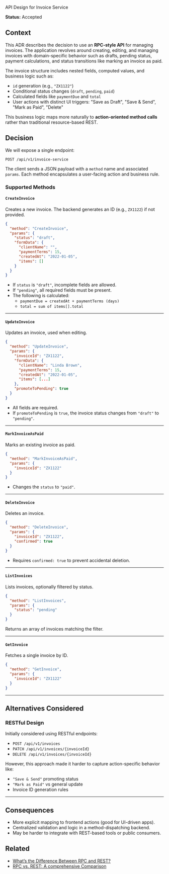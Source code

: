 API Design for Invoice Service

**Status:** Accepted

## Context

This ADR describes the decision to use an **RPC-style API** for managing invoices. The application revolves around creating, editing, and managing invoices with domain-specific behavior such as drafts, pending status, payment calculations, and status transitions like marking an invoice as paid.

The invoice structure includes nested fields, computed values, and business logic such as:

- `id` generation (e.g., `"ZX1122"`)
- Conditional status changes (`draft`, `pending`, `paid`)
- Calculated fields like `paymentDue` and `total`
- User actions with distinct UI triggers: "Save as Draft", "Save & Send", "Mark as Paid", "Delete"

This business logic maps more naturally to **action-oriented method calls** rather than traditional resource-based REST.

## Decision

We will expose a single endpoint:

```
POST /api/v1/invoice-service
```

The client sends a JSON payload with a `method` name and associated `params`. Each method encapsulates a user-facing action and business rule.

### Supported Methods

#### `CreateInvoice`

Creates a new invoice. The backend generates an ID (e.g., `ZX1122`) if not provided.

```json
{
  "method": "CreateInvoice",
  "params": {
    "status": "draft",
    "formData": {
      "clientName": "",
      "paymentTerms": 15,
      "createdAt": "2022-01-05",
      "items": []
    }
  }
}
```

- If `status` is `"draft"`, incomplete fields are allowed.
- If `"pending"`, all required fields must be present.
- The following is calculated:
  - `paymentDue = createdAt + paymentTerms (days)`
  - `total = sum of items[].total`

---

#### `UpdateInvoice`

Updates an invoice, used when editing.

```json
{
  "method": "UpdateInvoice",
  "params": {
    "invoiceId": "ZX1122",
    "formData": {
      "clientName": "Linda Brown",
      "paymentTerms": 15,
      "createdAt": "2022-01-05",
      "items": [...]
    },
    "promoteToPending": true
  }
}
```

- All fields are required.
- If `promoteToPending` is `true`, the invoice status changes from `"draft"` to `"pending"`.

---

#### `MarkInvoiceAsPaid`

Marks an existing invoice as paid.

```json
{
  "method": "MarkInvoiceAsPaid",
  "params": {
    "invoiceId": "ZX1122"
  }
}
```

- Changes the `status` to `"paid"`.

---

#### `DeleteInvoice`

Deletes an invoice.

```json
{
  "method": "DeleteInvoice",
  "params": {
    "invoiceId": "ZX1122",
    "confirmed": true
  }
}
```

- Requires `confirmed: true` to prevent accidental deletion.

---

#### `ListInvoices`

Lists invoices, optionally filtered by status.

```json
{
  "method": "ListInvoices",
  "params": {
    "status": "pending"
  }
}
```

Returns an array of invoices matching the filter.

---

#### `GetInvoice`

Fetches a single invoice by ID.

```json
{
  "method": "GetInvoice",
  "params": {
    "invoiceId": "ZX1122"
  }
}
```

---

## Alternatives Considered

### RESTful Design

Initially considered using RESTful endpoints:

- `POST /api/v1/invoices`
- `PATCH /api/v1/invoices/{invoiceId}`
- `DELETE /api/v1/invoices/{invoiceId}`

However, this approach made it harder to capture action-specific behavior like:

- `"Save & Send"` promoting status
- `"Mark as Paid"` vs general update
- Invoice ID generation rules

---

## Consequences

- More explicit mapping to frontend actions (good for UI-driven apps).
- Centralized validation and logic in a method-dispatching backend.
- May be harder to integrate with REST-based tools or public consumers.

## Related

- [What’s the Difference Between RPC and REST?](https://aws.amazon.com/compare/the-difference-between-rpc-and-rest/?nc1=h_ls)
- [RPC vs. REST: A comprehensive Comparison](https://medium.com/@utkarshshukla.author/rpc-vs-rest-a-comprehensive-comparison-88d0c7e13687)

